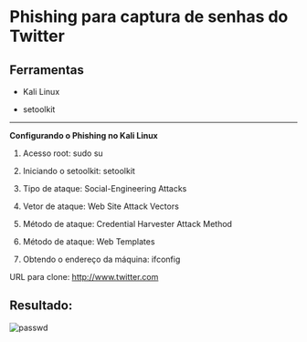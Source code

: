 # **Phishing para captura de senhas do Twitter**

## Ferramentas

- Kali Linux

- setoolkit

---------------------------------------------------------------------------------------------------------------------

**Configurando o Phishing no Kali Linux**

1. Acesso root: sudo su

2. Iniciando o setoolkit: setoolkit

3. Tipo de ataque: Social-Engineering Attacks

4. Vetor de ataque: Web Site Attack Vectors

5. Método de ataque: Credential Harvester Attack Method 

6. Método de ataque: Web Templates 

7. Obtendo o endereço da máquina: ifconfig

URL para clone: http://www.twitter.com

## Resultado:

![passwd](https://github.com/user-attachments/assets/a00f0710-d4a1-476f-8d90-d38b38588da0)
